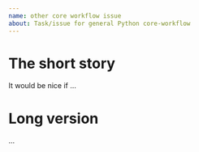 ```yaml
---
name: other core workflow issue
about: Task/issue for general Python core-workflow
---
```


<!--

Feature-request/bug specific to GitHub bots/tools can be reported in their own repositories:

the-knights-who-say-ni: https://github.com/python/the-knights-who-say-ni
bedevere: https://github.com/python/bedevere
blurb-it: https://github.com/python/blurb-it
miss-islington: https://github.com/python/miss-islington

Broader core-workflow issues can be discussed here, or in Discourse: 

https://discuss.python.org/c/core-workflow

-->

# The short story

It would be nice if ...

# Long version

...


